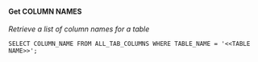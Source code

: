 #### Get COLUMN NAMES 
<i> Retrieve a list of column names for a table
 </i>  

`SELECT COLUMN_NAME FROM ALL_TAB_COLUMNS WHERE TABLE_NAME = '<<TABLE NAME>>'; `
